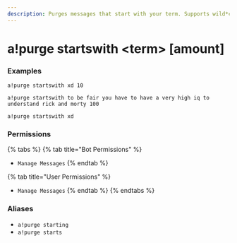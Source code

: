 ```yaml
---
description: Purges messages that start with your term. Supports wild*cards.
---
```


# a!purge startswith &lt;term&gt; \[amount\]

### Examples

```text
a!purge startswith xd 10
```

```text
a!purge startswith to be fair you have to have a very high iq to understand rick and morty 100
```

```text
a!purge startswith xd
```

### Permissions

{% tabs %}
{% tab title="Bot Permissions" %}
* `Manage Messages`
{% endtab %}

{% tab title="User Permissions" %}
* `Manage Messages`
{% endtab %}
{% endtabs %}

### Aliases

* `a!purge starting`
* `a!purge starts`

